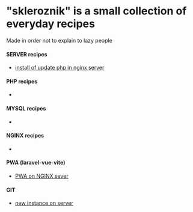 # "skleroznik" is a small collection of everyday recipes

Made in order not to explain to lazy people

#### SERVER recipes

- [install of update php in nginx server](server/php-fpm.md)

#### PHP recipes

- 

#### MYSQL recipes

- 

#### NGINX recipes

- 

#### PWA (laravel-vue-vite)

- [PWA on NGINX sever](PWA-laravel/index.md)

#### GIT

- [new instance on server](git/index.md)
